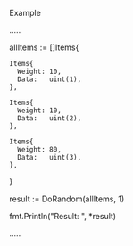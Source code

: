 Example

.....

allItems := []Items{

    Items{
      Weight: 10,
      Data:   uint(1),
    },
    
    Items{
      Weight: 10,
      Data:   uint(2),
    },
    
    Items{
      Weight: 80,
      Data:   uint(3),
    },
    
  }
  
result := DoRandom(allItems, 1)

fmt.Println("Result: ", *result)

.....
